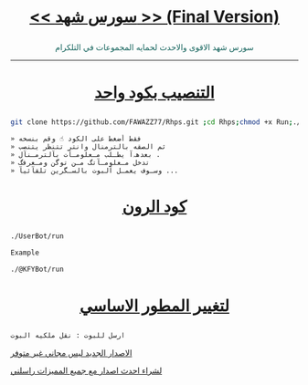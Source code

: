 # <p align="center" style="color:#cb3349" > [<< سورس شهد >> (Final Version)](https://telegram.me/RMMMC) 

<p align="center" style="color: #14635c;" > سورس شهد الاقوى والاحدث لحمايه المجموعات في التلكرام 

*** 

# <p align="center" style="color: #14635c;" > [التنصيب بكود واحد](https://t.me/Rmmmc/4121) 
```sh 
git clone https://github.com/FAWAZZ77/Rhps.git ;cd Rhps;chmod +x Run;./Run 
``` 
``` 
» فقط أضغط على الكود ☝️ وقم بنسخه 
» ثم الصقه بالترمنال وانتر تتنظر يتنصب 
» بعدهہ‌‏آ يطـلب مـعلومـآت بآلترمـنآل . 
» تدخل مـعلومـآتگ مـن توگن ومـعرفگ 
» وسـوف يعمـل آلبوت بالسـگرين تلقآئيآ ... 
``` 
# <p align="center" style="color: #14635c;" > [كود الرون](https://t.me/RMMMC/100) 
```sh 
./UserBot/run 

Example 

./@KFYBot/run 
``` 
# <p align="center" style="color: #14635c;" > [لتغيير المطور الاساسي ](https://t.me/RMMMC/100) 
```sh 
ارسل للبوت : نقل ملكيه البوت 
``` 

[الاصدار الجديد ليس مجاني غير متوفر](https://t.me/ukkkp) 

[لشراء احدث اصدار مع جميع المميزات راسلني](https://t.me/ukkkp) 
